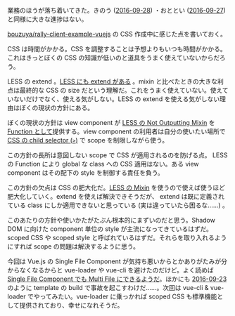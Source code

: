 業務のほうが落ち着いてきた。きのう ([2016-09-28][]) ・おととい ([2016-09-27][]) と同様に大きな進捗はない。

[bouzuya/rally-client-example-vuejs][] の CSS 作成中に感じた点を書いておく。

CSS は時間がかかる。CSS を調整することは予想よりもいつも時間がかかる。これはきっとぼくの CSS の知識が低いのと道具をうまく使えていないからだろう。

LESS の extend 。[LESS にも extend がある](http://lesscss.org/features/#extend-feature) 。mixin と比べたときの大きな利点は最終的な CSS の size だという理解だ。これをうまく使えていない。使えていないだけでなく、使える気がしない。LESS の extend を使える気がしない理由はぼくの現状の方針にある。

ぼくの現状の方針は view component が [LESS の Not Outputting Mixin]( http://lesscss.org/features/#mixins-feature-not-outputting-the-mixin) を [Function として](http://lesscss.org/features/#mixins-as-functions-feature)提供する。view component の利用者は自分の使いたい場所で [CSS の child selector (`>`)](https://developer.mozilla.org/en-US/docs/Web/CSS/Child_selectors) で scope を制限しながら使う。

この方針の長所は意図しない scope で CSS が適用されるのを防げる点。 LESS の Function により global な class への CSS 適用はない。ある view component はその配下の style を制御する責任を負う。

この方針の欠点は CSS の肥大化だ。[LESS の Mixin](http://lesscss.org/features/#mixins-feature) を使うので使えば使うほど肥大化していく。extend を使えば解決できそうだが、 extend は既に定義されている class にしか適用できないと思っている (実は違っていたら困るな……) 。

このあたりの方針や使いかたがたぶん根本的にまずいのだと思う。Shadow DOM に向けた component 単位の style が主流になってきているはずだ。 scoped CSS や scoped style と呼ばれているはずだ。それらを取り入れるようにすれば scope の問題は解決するように思う。

今回は Vue.js の Single File Component が気持ち悪いからとかありがたみが分からなくなるからと vue-loader や vue-cli を避けたのだけど。よく読めば [Single File Component でも Multi File にできるようだ](http://vue-loader.vuejs.org/en/start/spec.html#src-imports)。ほかにも [2016-09-23][] のように template の build で事故を起こすわけだ……。次回は vue-cli & vue-loader でやってみたい。vue-loader に乗っかれば scoped CSS も標準機能として提供されており、幸せになれそうだ。

[2016-09-23]: http://blog.bouzuya.net/2016/09/23/
[2016-09-27]: http://blog.bouzuya.net/2016/09/27/
[2016-09-28]: http://blog.bouzuya.net/2016/09/28/
[bouzuya/rally-client-example-vuejs]: https://github.com/bouzuya/rally-client-example-vuejs
